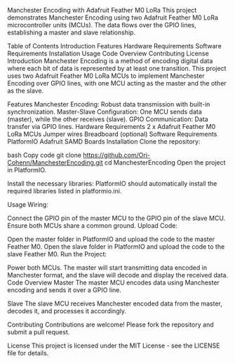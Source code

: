 Manchester Encoding with Adafruit Feather M0 LoRa
This project demonstrates Manchester Encoding using two Adafruit Feather M0 LoRa microcontroller units (MCUs). The data flows over the GPIO lines, establishing a master and slave relationship.

Table of Contents
Introduction
Features
Hardware Requirements
Software Requirements
Installation
Usage
Code Overview
Contributing
License
Introduction
Manchester Encoding is a method of encoding digital data where each bit of data is represented by at least one transition. This project uses two Adafruit Feather M0 LoRa MCUs to implement Manchester Encoding over GPIO lines, with one MCU acting as the master and the other as the slave.

Features
Manchester Encoding: Robust data transmission with built-in synchronization.
Master-Slave Configuration: One MCU sends data (master), while the other receives (slave).
GPIO Communication: Data transfer via GPIO lines.
Hardware Requirements
2 x Adafruit Feather M0 LoRa MCUs
Jumper wires
Breadboard (optional)
Software Requirements
PlatformIO
Adafruit SAMD Boards
Installation
Clone the repository:

bash
Copy code
git clone https://github.com/Ori-Cohenn/ManchesterEncoding.git
cd ManchesterEncoding
Open the project in PlatformIO.

Install the necessary libraries:
PlatformIO should automatically install the required libraries listed in platformio.ini.

Usage
Wiring:

Connect the GPIO pin of the master MCU to the GPIO pin of the slave MCU.
Ensure both MCUs share a common ground.
Upload Code:

Open the master folder in PlatformIO and upload the code to the master Feather M0.
Open the slave folder in PlatformIO and upload the code to the slave Feather M0.
Run the Project:

Power both MCUs. The master will start transmitting data encoded in Manchester format, and the slave will decode and display the received data.
Code Overview
Master
The master MCU encodes data using Manchester encoding and sends it over a GPIO line.

Slave
The slave MCU receives Manchester encoded data from the master, decodes it, and processes it accordingly.

Contributing
Contributions are welcome! Please fork the repository and submit a pull request.

License
This project is licensed under the MIT License - see the LICENSE file for details.
